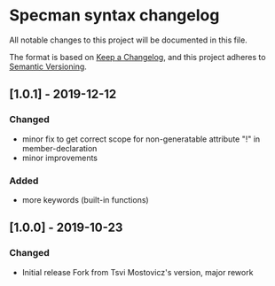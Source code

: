 # Specman syntax changelog
All notable changes to this project will be documented in this file.

The format is based on [Keep a Changelog](https://keepachangelog.com/en/1.0.0/),
and this project adheres to [Semantic Versioning](https://semver.org/spec/v2.0.0.html).

## [1.0.1] - 2019-12-12
### Changed
- minor fix to get correct scope for non-generatable attribute "!" in member-declaration
- minor improvements
### Added
- more keywords (built-in functions)

## [1.0.0] - 2019-10-23
### Changed
- Initial release
  Fork from Tsvi Mostovicz's version, major rework
